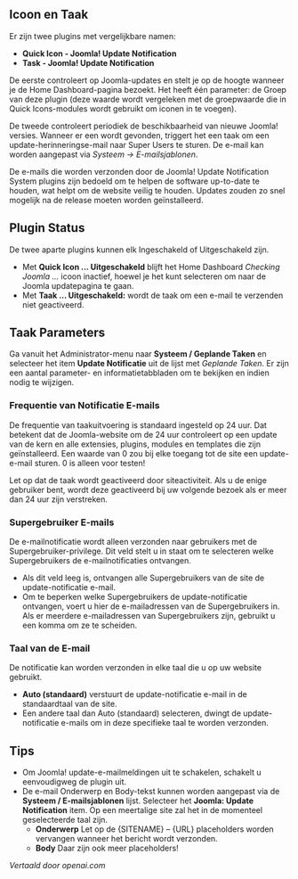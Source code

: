 <!-- Filename: J3.x:Plugin_Joomla_Update_Notification / Display title: Joomla! Update Melding  -->

## Icoon en Taak

Er zijn twee plugins met vergelijkbare namen:

* **Quick Icon - Joomla! Update Notification**
* **Task - Joomla! Update Notification**

De eerste controleert op Joomla-updates en stelt je op de hoogte wanneer je de Home Dashboard-pagina bezoekt. Het heeft één parameter: de Groep van deze plugin (deze waarde wordt vergeleken met de groepwaarde die in Quick Icons-modules wordt gebruikt om iconen in te voegen).

De tweede controleert periodiek de beschikbaarheid van nieuwe Joomla! versies. Wanneer er een wordt gevonden, triggert het een taak om een update-herinneringse-mail naar Super Users te sturen. De e-mail kan worden aangepast via *Systeem → E-mailsjablonen*.

De e-mails die worden verzonden door de Joomla! Update Notification System plugins zijn bedoeld om te helpen de software up-to-date te houden, wat helpt om de website veilig te houden. Updates zouden zo snel mogelijk na de release moeten worden geïnstalleerd.

## Plugin Status

De twee aparte plugins kunnen elk Ingeschakeld of Uitgeschakeld zijn.

- Met **Quick Icon ... Uitgeschakeld** blijft het Home Dashboard *Checking Joomla ...* icoon inactief, hoewel je het kunt selecteren om naar de Joomla updatepagina te gaan.
- Met **Taak ... Uitgeschakeld:** wordt de taak om een e-mail te verzenden niet geactiveerd.

## Taak Parameters

Ga vanuit het Administrator-menu naar **Systeem / Geplande Taken** en selecteer het item **Update Notificatie** uit de lijst met *Geplande Taken*. Er zijn een aantal parameter- en informatietabbladen om te bekijken en indien nodig te wijzigen.

### Frequentie van Notificatie E-mails

De frequentie van taakuitvoering is standaard ingesteld op 24 uur. Dat betekent dat de Joomla-website om de 24 uur controleert op een update van de kern en alle extensies, plugins, modules en templates die zijn geïnstalleerd. Een waarde van 0 zou bij elke toegang tot de site een update-e-mail sturen. 0 is alleen voor testen!

Let op dat de taak wordt geactiveerd door siteactiviteit. Als u de enige gebruiker bent, wordt deze geactiveerd bij uw volgende bezoek als er meer dan 24 uur zijn verstreken.

### Supergebruiker E-mails

De e-mailnotificatie wordt alleen verzonden naar gebruikers met de Supergebruiker-privilege. Dit veld stelt u in staat om te selecteren welke Supergebruikers de e-mailnotificaties ontvangen.

- Als dit veld leeg is, ontvangen alle Supergebruikers van de site de update-notificatie e-mail.
- Om te beperken welke Supergebruikers de update-notificatie ontvangen, voert u hier de e-mailadressen van de Supergebruikers in. Als er meerdere e-mailadressen van Supergebruikers zijn, gebruikt u een komma om ze te scheiden.

### Taal van de E-mail

De notificatie kan worden verzonden in elke taal die u op uw website gebruikt.

- **Auto (standaard)** verstuurt de update-notificatie e-mail in de standaardtaal van de site.
- Een andere taal dan Auto (standaard) selecteren, dwingt de update-notificatie e-mails om in deze specifieke taal te worden verzonden.

## Tips

- Om Joomla! update-e-mailmeldingen uit te schakelen, schakelt u eenvoudigweg de plugin uit.
- De e-mail Onderwerp en Body-tekst kunnen worden aangepast via de
**Systeem / E-mailsjablonen** lijst. Selecteer het **Joomla: Update Notification** item. Op een meertalige site zal het in de momenteel geselecteerde taal zijn.
  - **Onderwerp** Let op de {SITENAME} – {URL} placeholders worden vervangen wanneer het bericht wordt verzonden.
  - **Body** Daar zijn ook meer placeholders!

*Vertaald door openai.com*

